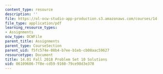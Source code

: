 ```yaml
---
content_type: resource
description: ''
file: https://ol-ocw-studio-app-production.s3.amazonaws.com/courses/14-01-principles-of-microeconomics-fall-2018/061096867f8ecd59916079ce98d3e378_MIT14_01F18_pset10sol.pdf
file_type: application/pdf
learning_resource_types:
- Assignments
ocw_type: OCWFile
parent_title: Assignments
parent_type: CourseSection
parent_uid: f5fc574e-08b4-b7ee-b1eb-cb08aac59627
resourcetype: Document
title: 14.01 Fall 2018 Problem Set 10 Solutions
uid: 06109686-7f8e-cd59-9160-79ce98d3e378
---
```

